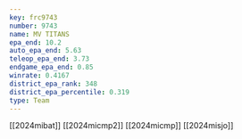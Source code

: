 ```yaml
---
key: frc9743
number: 9743
name: MV TITANS
epa_end: 10.2
auto_epa_end: 5.63
teleop_epa_end: 3.73
endgame_epa_end: 0.85
winrate: 0.4167
district_epa_rank: 348
district_epa_percentile: 0.319
type: Team
---
```

[[2024mibat]]
[[2024micmp2]]
[[2024micmp]]
[[2024misjo]]
